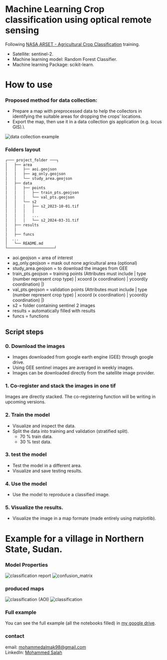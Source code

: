 # Machine Learning Crop classification using optical remote sensing

Following [NASA ARSET - Agricultural Crop Classification](https://appliedsciences.nasa.gov/get-involved/training/english/arset-agricultural-crop-classification-synthetic-aperture-radar-and) training.

* Satellite: sentinel-2.
* Machine learning model: Random Forest Classifier.
* Machine learning Package: scikit-learn.
# How to use
### Proposed method for data collection:
* Prepare a map with preprocessed data to help the collectors in identifying the suitable areas for dropping the crops’ locations.
* Export the map, then use it in a data collection gis application (e.g. locus GIS).\

![data collection example](readme_images/data_collection.jpg)
### Folders layout
```bash
┌─── project_folder ───┐
│   ├── area
│   │   ├── aoi.geojson
│   │   ├── ag_only.geojson
│   │   └── study_area.geojson
│   ├── data
│   │   ├── points
│   │   │   ├── train_pts.geojson
│   │   │   └── val_pts.geojson
│   │   └── s2
│   │   │   ├── s2_2023-10-01.tif
│   │   │   │
│   │   │   ...
│   │   │   └── s2_2024-03-31.tif
│   ├── results
│   │
│   ├── funcs
│  ...
│   └── README.md
└─────────────────────┘
```
- aoi.geojson = area of interest
- ag_only.geojson = mask out none agricultural area (optional)
- study_area.geojson = to download the images from GEE
- train_pts.geojson = training points (Attributes must include | type (number represent crop type) | xcoord (x coordination) | ycoord(y coordination) |)
- val_pts.geojson = validation points (Attributes must include | type (number represent crop type) | xcoord (x coordination) | ycoord(y coordination) |)
- s2 = folder containing sentinel 2 images
- results = automatically filled with results
- funcs = functions

## Script steps
### 0. Download the images
* Images downloaded from google earth engine (GEE) through google drive.
* Using GEE sentinel images are averaged in weekly images.
* Images can be downloaded directly from the satellite image provider.
### 1. Co-register and stack the images in one tif
Images are directly stacked. The co-registering function will be writing in upcoming versions.
### 2. Train the model
* Visualize and inspect the data.
* Split the data into training and validation (stratified split).
    - 70 % train data.
	- 30 % test data.
### 3. test the model
* Test the model in a different area.
* Visualize and save testing results.
### 4. Use the model
* Use the model to reproduce a classified image.
### 5. Visualize the results.
* Visualize the image in a map formate (made entirely using matplotlib).

# Example for a village in Northern State, Sudan.
### Model Properties
![classification report](readme_images/classification_report.png)
![confusion_matrix](readme_images/confusion_matrix.png)
### produced maps
![classification (AOI)](readme_images/Tatti_Crop_Classification_(AOI).png)
![classification](readme_images/Tatti_Crop_Classification.png)

### Full example
You can see the full example (all the notebooks filled) in [my google drive](https://drive.google.com/drive/folders/1WmC6cmbxRTBU-ZaSBDiasty0-ewUUqPo?usp=sharing).

### contact
email: mohammedalmak98@gmail.com\
LinkedIn: [Mohammed Salah](https://www.linkedin.com/in/mohammed-salah-16aa75237/)